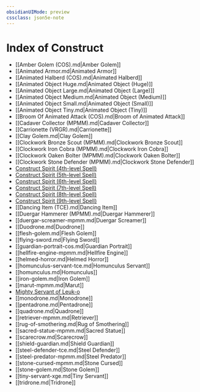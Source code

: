 ```yaml
---
obsidianUIMode: preview
cssclass: json5e-note
---
```

# Index of Construct

- [[Amber Golem (COS).md\|Amber Golem]]
- [[Animated Armor.md\|Animated Armor]]
- [[Animated Halberd (COS).md\|Animated Halberd]]
- [[Animated Object Huge.md\|Animated Object (Huge)]]
- [[Animated Object Large.md\|Animated Object (Large)]]
- [[Animated Object Medium.md\|Animated Object (Medium)]]
- [[Animated Object Small.md\|Animated Object (Small)]]
- [[Animated Object Tiny.md\|Animated Object (Tiny)]]
- [[Broom Of Animated Attack (COS).md\|Broom of Animated Attack]]
- [[Cadaver Collector (MPMM).md\|Cadaver Collector]]
- [[Carrionette (VRGR).md\|Carrionette]]
- [[Clay Golem.md\|Clay Golem]]
- [[Clockwork Bronze Scout (MPMM).md\|Clockwork Bronze Scout]]
- [[Clockwork Iron Cobra (MPMM).md\|Clockwork Iron Cobra]]
- [[Clockwork Oaken Bolter (MPMM).md\|Clockwork Oaken Bolter]]
- [[Clockwork Stone Defender (MPMM).md\|Clockwork Stone Defender]]
- [Construct Spirit (4th-level Spell)](construct-spirit-4th-level-spell-tce.md)
- [Construct Spirit (5th-level Spell)](construct-spirit-5th-level-spell-tce.md)
- [Construct Spirit (6th-level Spell)](construct-spirit-6th-level-spell-tce.md)
- [Construct Spirit (7th-level Spell)](construct-spirit-7th-level-spell-tce.md)
- [Construct Spirit (8th-level Spell)](construct-spirit-8th-level-spell-tce.md)
- [Construct Spirit (9th-level Spell)](construct-spirit-9th-level-spell-tce.md)
- [[Dancing Item (TCE).md\|Dancing Item]]
- [[Duergar Hammerer (MPMM).md\|Duergar Hammerer]]
- [[duergar-screamer-mpmm.md\|Duergar Screamer]]
- [[Duodrone.md\|Duodrone]]
- [[flesh-golem.md\|Flesh Golem]]
- [[flying-sword.md\|Flying Sword]]
- [[guardian-portrait-cos.md\|Guardian Portrait]]
- [[hellfire-engine-mpmm.md\|Hellfire Engine]]
- [[helmed-horror.md\|Helmed Horror]]
- [[homunculus-servant-tce.md\|Homunculus Servant]]
- [[homunculus.md\|Homunculus]]
- [[iron-golem.md\|Iron Golem]]
- [[marut-mpmm.md\|Marut]]
- [Mighty Servant of Leuk-o](mighty-servant-of-leuk-o-tce.md)
- [[monodrone.md\|Monodrone]]
- [[pentadrone.md\|Pentadrone]]
- [[quadrone.md\|Quadrone]]
- [[retriever-mpmm.md\|Retriever]]
- [[rug-of-smothering.md\|Rug of Smothering]]
- [[sacred-statue-mpmm.md\|Sacred Statue]]
- [[scarecrow.md\|Scarecrow]]
- [[shield-guardian.md\|Shield Guardian]]
- [[steel-defender-tce.md\|Steel Defender]]
- [[steel-predator-mpmm.md\|Steel Predator]]
- [[stone-cursed-mpmm.md\|Stone Cursed]]
- [[stone-golem.md\|Stone Golem]]
- [[tiny-servant-xge.md\|Tiny Servant]]
- [[tridrone.md\|Tridrone]]
